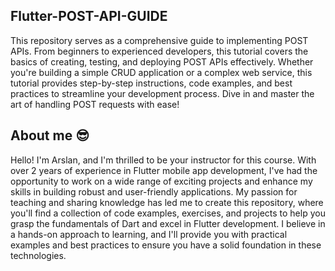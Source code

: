 ## Flutter-POST-API-GUIDE
This repository serves as a comprehensive guide to implementing POST APIs. From beginners to experienced developers, this tutorial covers the basics of creating, testing, and deploying POST APIs effectively. Whether you're building a simple CRUD application or a complex web service, this tutorial provides step-by-step instructions, code examples, and best practices to streamline your development process. Dive in and master the art of handling POST requests with ease! 

## About me 😎
Hello! I'm Arslan, and I'm thrilled to be your instructor for this course. With over 2 years of experience in Flutter mobile app development, I've had the opportunity to work on a wide range of exciting projects and enhance my skills in building robust and user-friendly applications. My passion for teaching and sharing knowledge has led me to create this repository, where you'll find a collection of code examples, exercises, and projects to help you grasp the fundamentals of Dart and excel in Flutter development. I believe in a hands-on approach to learning, and I'll provide you with practical examples and best practices to ensure you have a solid foundation in these technologies.

